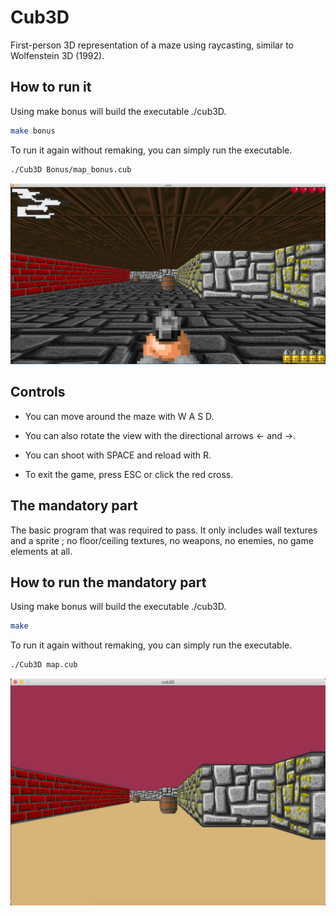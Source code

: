# Cub3D

First-person 3D representation of a maze using raycasting, similar to Wolfenstein 3D (1992).

## How to run it

Using make bonus will build the executable ./cub3D.

```bash
make bonus
```
To run it again without remaking, you can simply run the executable.

```bash
./Cub3D Bonus/map_bonus.cub
```
![screen](/texture/screen.png?raw=true)

## Controls
* You can move around the maze with W A S D.

* You can also rotate the view with the directional arrows ← and →.

* You can shoot with SPACE and reload with R.

* To exit the game, press ESC or click the red cross.

## The mandatory part

The basic program that was required to pass. It only includes wall textures and a sprite ; no floor/ceiling textures, no weapons, no enemies, no game elements at all.

## How to run the mandatory part

Using make bonus will build the executable ./cub3D.

```bash
make
```
To run it again without remaking, you can simply run the executable.

```bash
./Cub3D map.cub
```
![screen](/texture/screen_mandatory.png?raw=true)
